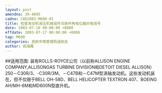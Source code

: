 ```yaml
---
layout: post
amendno: 39-4095
cadno: CAD2003-M600-01
title: 检查发动机液压机械组件功率杆角电位器的电信号
date: 2003-07-16 00:00:00 +0800
effdate: 2003-07-17 00:00:00 +0800
tag: M600
categories: 民航中南管理局适航处
author: 祝海鹰
---
```


##适用范围:
装有ROLLS-ROYCE公司（以前称ALLISON ENGINE COMPANY,ALLISONGAS TURBINE DIVISION和DETOIT DIESEL ALLISON）250－C30R/3、-C30R/3M、－C47B和－C47M型涡轴发动机。这些发动机装在，但不仅限于BELL OH-58D、BELL HELICOPTER TEXTRON 407、BOEING AH/MH-6M和MD600N型直升机。

